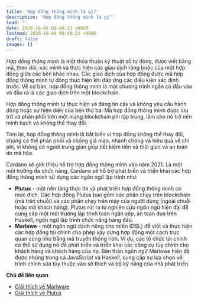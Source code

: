 ```yaml
---
title: 'Hợp đồng thông minh là gì?'
description: 'Hợp đồng thông minh là gì"'
lead: ''
date: 2020-10-06 08:48:23 +0000
lastmod: 2020-10-06 08:48:23 +0000
draft: false
images: []
---
```


*Hợp đồng thông minh* là một thỏa thuận kỹ thuật số tự động, được viết bằng mã, theo dõi, xác minh và thực hiện các giao dịch ràng buộc của một hợp đồng giữa các bên khác nhau. Các giao dịch của hợp đồng được mã hợp đồng thông minh tự động thực hiện khi đáp ứng các điều kiện xác định trước. Về cơ bản, hợp đồng thông minh là một chương trình ngắn có đầu vào và đầu ra là các giao dịch trên một blockchain.

Hợp đồng thông minh tự thực hiện và đáng tin cậy và không yêu cầu hành động hoặc sự hiện diện của bên thứ ba. Mã hợp đồng thông minh được lưu trữ và phân phối trên một mạng blockchain phi tập trung, làm cho nó trở nên minh bạch và không thể thay đổi.

Tóm lại, hợp đồng thông minh là bất biến vì hợp đồng không thể thay đổi, chúng có thể phân phối và chống giả mạo, nhanh chóng và hiệu quả về chi phí, vì không có người trung gian giúp tiết kiệm tiền và thời gian và an toàn do mã hóa.

Cardano sẽ giới thiệu hỗ trợ hợp đồng thông minh vào năm 2021. Là một môi trường đa chức năng, Cardano sẽ hỗ trợ phát triển và triển khai các hợp đồng thông minh sử dụng các ngôn ngữ lập trình như:

- **Plutus** - một nền tảng thực thi và phát triển hợp đồng thông minh có mục đích. Các hợp đồng Plutus bao gồm các phần chạy trên blockchain (mã trên chuỗi) và các phần chạy trên máy của người dùng (ngoài chuỗi hoặc mã khách hàng). Plutus rút ra từ nghiên cứu ngôn ngữ hiện đại để cung cấp một môi trường lập trình toàn ngăn xếp, an toàn dựa trên Haskell, ngôn ngữ lập trình chức năng hàng đầu.
- **Marlowe** - một ngôn ngữ dành riêng cho miền (DSL) để viết và thực hiện các hợp đồng tài chính cho phép xây dựng hợp đồng một cách trực quan cũng như bằng mã truyền thống hơn. Ví dụ, các tổ chức tài chính có thể sử dụng nó để phát triển và triển khai các công cụ tùy chỉnh cho khách hàng và khách hàng của họ. Bản thân ngôn ngữ Marlowe hiện đã được nhúng trong cả JavaScript và Haskell, cung cấp sự lựa chọn về trình chỉnh sửa tùy thuộc vào sở thích và bộ kỹ năng của nhà phát triển.

**Chủ đề liên quan**

- [Giải thích về Marlware](https://docs.cardano.org/marlowe/learn-about-marlowe)
- [Giải thích về Plutus](https://docs.cardano.org/plutus/learn-about-plutus)
